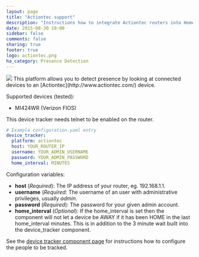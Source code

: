```yaml
---
layout: page
title: "Actiontec support"
description: "Instructions how to integrate Actiontec routers into Home Assistant."
date: 2015-08-30 19:00
sidebar: false
comments: false
sharing: true
footer: true
logo: actiontec.png
ha_category: Presence Detection
---
```


<img src='/images/supported_brands/actiontec.png' class='brand pull-right' />
This platform allows you to detect presence by looking at connected devices to an [Actiontec](http://www.actiontec.com/) device.

Supported devices (tested):

- MI424WR (Verizon FIOS)

<p class='note warning'>
This device tracker needs telnet to be enabled on the router.
</p>

```yaml
# Example configuration.yaml entry
device_tracker:
  platform: actiontec
  host: YOUR_ROUTER_IP
  username: YOUR_ADMIN_USERNAME
  password: YOUR_ADMIN_PASSWORD
  home_interval: MINUTES
```

Configuration variables:

- **host** (*Required*): The IP address of your router, eg. 192.168.1.1.
- **username** (*Required*: The username of an user with administrative privileges, usually *admin*.
- **password** (*Required*): The password for your given admin account.
- **home_interval** (*Optional*): If the home_interval is set then the component will not let a device be AWAY if it has been HOME in the last home_interval minutes. This is in addition to the 3 minute wait built into the device_tracker component.

See the [device tracker component page](/components/device_tracker.html) for instructions how to configure the people to be tracked.


